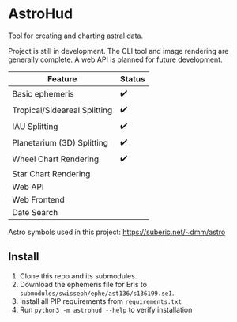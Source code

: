# AstroHud

Tool for creating and charting astral data.

Project is still in development. The CLI tool and image rendering are generally complete. A web API is planned for future development.

| Feature | Status |
|---------|--------|
| Basic ephemeris | ✔️ |
| Tropical/Sideareal Splitting | ✔️ |
| IAU Splitting | ✔️ |
| Planetarium (3D) Splitting | ✔️ |
| Wheel Chart Rendering | ✔️ |
| Star Chart Rendering |  |
| Web API |  |
| Web Frontend |  |
| Date Search |  |

Astro symbols used in this project: https://suberic.net/~dmm/astro

## Install

1. Clone this repo and its submodules.
2. Download the ephemeris file for Eris to `submodules/swisseph/ephe/ast136/s136199.se1`.
3. Install all PIP requirements from `requirements.txt`
4. Run `python3 -m astrohud --help` to verify installation
